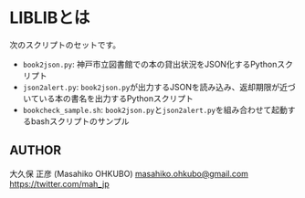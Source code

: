 # LIBLIBとは

次のスクリプトのセットです。

- `book2json.py`: 神戸市立図書館での本の貸出状況をJSON化するPythonスクリプト
- `json2alert.py`: `book2json.py`が出力するJSONを読み込み、返却期限が近づいている本の書名を出力するPythonスクリプト
- `bookcheck_sample.sh`: `book2json.py`と`json2alert.py`を組み合わせて起動するbashスクリプトのサンプル

## AUTHOR

大久保 正彦 (Masahiko OHKUBO) <masahiko.ohkubo@gmail.com> <https://twitter.com/mah_jp>
